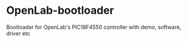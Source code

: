 # OpenLab-bootloader
Bootloader for OpenLab's PIC18F4550 controller with demo, software, driver etc
